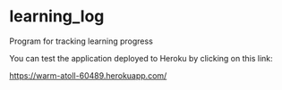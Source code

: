 # learning_log

Program for tracking learning progress

You can test the application deployed to Heroku by clicking on this link: 

https://warm-atoll-60489.herokuapp.com/

